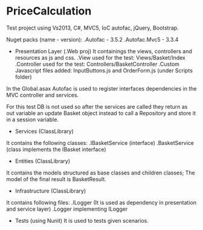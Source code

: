 # PriceCalculation
Test project using Vs2013, C#, MVC5, IoC autofac, jQuery, Bootstrap.

Nuget packs (name - version):
  .Autofac - 3.5.2 
  .Autofac.Mvc5 - 3.3.4

- Presentation Layer (.Web proj)
It containings the views, controllers and resources as js and css.
  .View used for the test: Views/Basket/Index
  .Controller used for the test: Controllers/BasketController
  .Custom Javascript files added: InputButtons.js and OrderForm.js (under Scripts folder)

In the Global.asax Autofac is used to register interfaces dependencies in the MVC controller and services.

For this test DB is not used so after the services are called they return as out variable an update Basket object instead to call a Repository and store it in a session variable.

- Services (ClassLibrary)

It contains the following classes:
  .IBasketService (interface)
  .BasketService (class implements the IBasket interface)

- Entities (ClassLibrary)

It contains the models structured as base classes and children classes;
The model of the final result is BasketResult.

- Infrastructure (ClassLibrary)

It contains following files:
  .ILogger (It is used as dependency in presentation and service layer)
  .Logger implementing ILogger

- Tests (using Nunit)
It is used to tests given scenarios.
